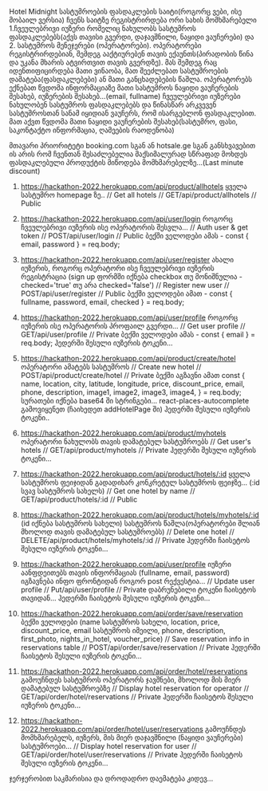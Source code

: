 Hotel Midnight
სასტუმროების ფასდაკლების საიტი(როგორც ვები, ისე მობაილ ვერსია)
ჩვენს საიტზე რეგისტრირდება ორი სახის მომხმარებელი 1.ჩვეულებრივი იუზერი რომელიც ნახულობს სასტუმროს ფასდაკლებებს(აქვს თავისი გვერდი, დაჯავშნილი, ნაყიდი ვაუჩერები) და 2. სასტუმროს მენეჯერები (ოპერატორები). ოპერატორები რეგისტრირდებიან, შემდეგ ააქტიურებენ თავის ექაუნთს(პირადობის წინა და უკანა მხარის ატვირთვით თავის გვერდზე). მას შემდეგ რაც იდენთიფიცირდება მათი ვინაობა, მათ შეეძლებათ სასტუმროების დამატება(ფასდაკლებები) ან მათი განცხადებების წაშლა. ოპერატორებს ექნებათ წვდომა ინფორმაციაზე მათი სასტუმროს ნაყიდი ვაუჩერების შესახებ, იუზერების შესახებ...(email, fullname)
ჩვეულებრივი იუზერები ნახულობენ სასტუმროს ფასდაკლებებს და წინასწარ არკვევენ სასტუმროსთან სანამ იყიდიან ვაუჩერს, რომ ისარგებლონ ფასდაკლებით. მათ აქვთ წვდომა მათი ნაყიდი ვაუჩერების შესახებ(სასტუმრო, ფასი, საკონტაქტო ინფორმაცია, ღამეების რაოდენობა)

მთავარი პრიორიტეტი booking.com სგან ან hotsale.ge სგან განსხვავებით ის არის რომ ჩვენთან შესაძლებელია მაქსიმალურად სწრაფად მოხდეს ფასდაკლებული პროდუქტის მიწოდება მომხმარებელზე...(Last minute discount)

1.  https://hackathon-2022.herokuapp.com/api/product/allhotels ყველა სასტუმრო homepage ზე..
    // Get all hotels
    // GET/api/product/allhotels
    // Public

2.  https://hackathon-2022.herokuapp.com/api/user/login როგორც ჩვეულებრივი იუზერის ისე ოპერატორის შესვლა...
    // Auth user & get token
    // POST/api/user/login
    // Public
    ბექში ველოდები ამას - const { email, password } = req.body;

3.  https://hackathon-2022.herokuapp.com/api/user/register ახალი იუზერის, როგორც ოპერატორი ისე ჩვეულებრივი იუზერის რეგისტრაცია (sign up ფორმში იქნება checkbox თუ მონიშნულია - checked='true' თუ არა checked='false')
    // Register new user
    // POST/api/user/register
    // Public
    ბექში ველოდები ამათ - const { fullname, password, email, checked } = req.body;

4.  https://hackathon-2022.herokuapp.com/api/user/profile როგორც იუზერის ისე ოპერატორის პროფაილ გვერდი...
    // Get user profile
    // GET/api/user/profile
    // Private
    ბექში ველოდები ამას - const { email } = req.body;
    ჰედერში შესული იუზერის ტოკენი...

5.  https://hackathon-2022.herokuapp.com/api/product/create/hotel ოპერატორი ამატებს სასტუმროს
    // Create new hotel
    // POST/api/product/create/hotel
    // Private
    ბექში აგზავნი ამათ
    const {
        name,
        location,
        city,
        latitude,
        longitude,
        price,
        discount_price,
        email,
        phone,
        description,
        image1,
        image2,
        image3,
        image4,
    } = req.body;
    სურათები იქნება base64 ში სტრინგები...
    react-places-autocomplete გამოვიყენეთ (ჩაიხედეთ addHotelPage ში)
    ჰედერში შესული იუზერის ტოკენი..

6.  https://hackathon-2022.herokuapp.com/api/product/myhotels ოპერატორი ნახულობს თავის დამატებულ სასტუმროებს
    // Get user's hotels
    // GET/api/product/myhotels
    // Private
    ჰედერში შესული იუზერის ტოკენი...

7.  https://hackathon-2022.herokuapp.com/api/product/hotels/:id ყველა სასტუმროს ფეიჯიდან გადადიხარ კონკრეტულ სასტუმროს ფეიჯზე... (:id სვავ სასტუმროს სახელს)
    // Get one hotel by name
    // GET/api/product/hotels/:id
    // Public

8.  https://hackathon-2022.herokuapp.com/api/product/hotels/myhotels/:id (id იქნება სასტუმროს სახელი) სასტუმროს წაშლა(ოპერატორები შლიან მხოლოდ თავის დამატებულ სასტუმროებს)
    // Delete one hotel
    // DELETE/api/product/hotels/myhotels/:id
    // Private
    ჰედერში ჩაისეტოს შესული იუზერის ტოკენი...

9.  https://hackathon-2022.herokuapp.com/api/user/profile იუზერი აანფდეითებს თავის ინფორმაციას (fullname, email, password) იგზავნება ინფო ფრონტიდან როგორ post რექვესტია...
    // Update user profile
    // Put/api/user/profile
    // Private
    დაბრუნებილი ტოკენი ჩაისეტოს თავიდან...
    ჰედერში ჩაისეტოს შესული იუზერის ტოკენი...

10. https://hackathon-2022.herokuapp.com/api/order/save/reservation
    ბექში ველოდები (name სასტუმროს სახელი, location, price, discount_price, email სასტუმროს იმეილი, phone, description, first_photo, nights_in_hotel, voucher_price)
    // Save reservation info in reservations table
    // POST/api/order/save/reservation
    // Private
    ჰედერში ჩაისეტოს შესული იუზერის ტოკენი...

11. https://hackathon-2022.herokuapp.com/api/order/hotel/reservations
    გამოუჩნდეს სასტუმროს ოპერატორს ჯავშნები, მხოლოდ მის მიერ დამატებულ სასტუმროებზე
    // Display hotel reservation for operator
    // GET/api/order/hotel/reservations
    // Private
    ჰედერში ჩაისეტოს შესული იუზერის ტოკენი...

12. https://hackathon-2022.herokuapp.com/api/order/hotel/user/reservations
    გამოუჩნდეს მომხმარებელს, იუზერს, მის მიერ დაჯავშნილი (ნაყიდი ვაუჩერები) სასტუმროები...
    // Display hotel reservation for user
    // GET/api/order/hotel/user/reservations
    // Private
    ჰედერში ჩაისეტოს შესული იუზერის ტოკენი...

ჯერჯერობით საკმარისია და დროდადრო დაემატება კიდევ...
